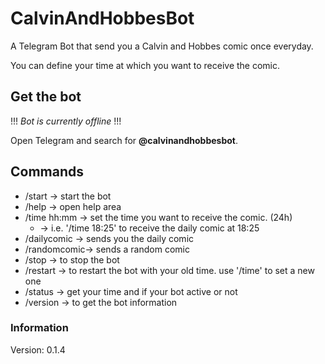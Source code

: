 # CalvinAndHobbesBot

A Telegram Bot that send you a Calvin and Hobbes comic once everyday.

You can define your time at which you want to receive the comic.

## Get the bot
!!! *Bot is currently offline* !!!

Open Telegram and search for **@calvinandhobbesbot**.

## Commands
* /start      -> start the bot
* /help       -> open help area
* /time hh:mm -> set the time you want to receive the comic. (24h)
  * -> i.e. '/time 18:25' to receive the daily comic at 18:25
* /dailycomic -> sends you the daily comic
* /randomcomic-> sends a random comic
* /stop       -> to stop the bot
* /restart    -> to restart the bot with your old time. use '/time' to set a new one
* /status     -> get your time and if your bot active or not
* /version    -> to get the bot information

### Information
Version: 0.1.4
